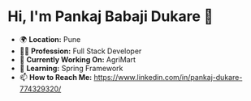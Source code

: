 # Hi, I'm Pankaj Babaji Dukare 👋

- 🌍 **Location:** Pune
- 🧑‍💻 **Profession:** Full Stack Developer
- 🔭 **Currently Working On:** AgriMart
- 🌱 **Learning:** Spring Framework
- 📫 **How to Reach Me:** https://www.linkedin.com/in/pankaj-dukare-774329320/
